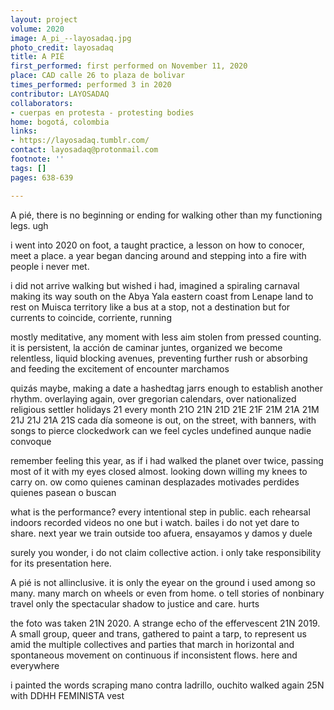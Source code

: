 ```yaml
---
layout: project
volume: 2020
image: A_pi_--layosadaq.jpg
photo_credit: layosadaq
title: A PIÉ
first_performed: first performed on November 11, 2020
place: CAD calle 26 to plaza de bolivar
times_performed: performed 3 in 2020
contributor: LAYOSADAQ
collaborators:
- cuerpas en protesta - protesting bodies
home: bogotá, colombia
links:
- https://layosadaq.tumblr.com/
contact: layosadaq@protonmail.com
footnote: ''
tags: []
pages: 638-639

---
```


A pié,
		there is no beginning or ending for walking
other than my functioning legs. ugh

i went into 2020 on foot, a taught practice, a lesson on how to conocer, meet a place.
a year began dancing around and stepping into a fire with people i never met.

i did not arrive walking but wished i had, imagined a spiraling carnaval making its way south on the Abya Yala eastern coast from Lenape land to rest on Muisca territory 
like a bus at a stop, not a destination but for currents to coincide, corriente, running

mostly meditative, any moment with less aim stolen from pressed counting.
it is persistent, la acción de caminar juntes, organized we become relentless, liquid
blocking avenues, preventing further rush or absorbing and feeding the excitement of encounter
marchamos

quizás maybe, making a date a hashedtag jarrs enough to establish another rhythm. overlaying again, over gregorian calendars, over nationalized religious settler holidays
21 every month
21O 21N 21D 21E 21F 21M 21A 21M 21J 21J 21A 21S
cada día
someone is out, on the street, with banners, with songs to pierce clockedwork
can we feel cycles undefined
aunque nadie convoque

remember feeling this year, as if i had walked the planet over twice, passing most of it with my eyes closed almost. looking down willing my knees to carry on. ow
como quienes caminan
desplazades 
motivades
perdides
quienes pasean o buscan

what is the performance? every intentional step in public.
each rehearsal indoors recorded videos no one but i watch. bailes i do not yet dare to share. next year we train outside too
afuera, ensayamos y damos y duele

surely you wonder, i do not claim collective action. i only take responsibility for its presentation here. 

A pié is not allinclusive. it is only the eyear on the ground i used among so many. many march on wheels or even from home. o tell stories of nonbinary travel
only the spectacular shadow to justice and care. hurts

the foto was taken 21N 2020. A strange echo of the effervescent 21N 2019. 
A small group, queer and trans, gathered to paint a tarp, to represent us amid the multiple collectives and parties that march in horizontal and spontaneous movement on continuous if inconsistent flows. 
here and everywhere

i painted the words scraping mano contra ladrillo, ouchito
walked again 25N with DDHH FEMINISTA vest

